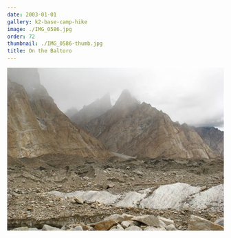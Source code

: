 ```yaml
---
date: 2003-01-01
gallery: k2-base-camp-hike
image: ./IMG_0586.jpg
order: 72
thumbnail: ./IMG_0586-thumb.jpg
title: On the Baltoro
---
```


![On the Baltoro](./IMG_0586.jpg)